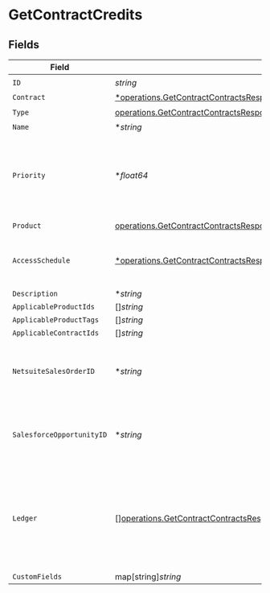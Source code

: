 # GetContractCredits


## Fields

| Field                                                                                                                                                                        | Type                                                                                                                                                                         | Required                                                                                                                                                                     | Description                                                                                                                                                                  |
| ---------------------------------------------------------------------------------------------------------------------------------------------------------------------------- | ---------------------------------------------------------------------------------------------------------------------------------------------------------------------------- | ---------------------------------------------------------------------------------------------------------------------------------------------------------------------------- | ---------------------------------------------------------------------------------------------------------------------------------------------------------------------------- |
| `ID`                                                                                                                                                                         | *string*                                                                                                                                                                     | :heavy_check_mark:                                                                                                                                                           | N/A                                                                                                                                                                          |
| `Contract`                                                                                                                                                                   | [*operations.GetContractContractsResponseContract](../../models/operations/getcontractcontractsresponsecontract.md)                                                          | :heavy_minus_sign:                                                                                                                                                           | N/A                                                                                                                                                                          |
| `Type`                                                                                                                                                                       | [operations.GetContractContractsResponse200ApplicationJSONResponseBodyType](../../models/operations/getcontractcontractsresponse200applicationjsonresponsebodytype.md)       | :heavy_check_mark:                                                                                                                                                           | N/A                                                                                                                                                                          |
| `Name`                                                                                                                                                                       | **string*                                                                                                                                                                    | :heavy_minus_sign:                                                                                                                                                           | N/A                                                                                                                                                                          |
| `Priority`                                                                                                                                                                   | **float64*                                                                                                                                                                   | :heavy_minus_sign:                                                                                                                                                           | If multiple credits or commits are applicable, the one with the lower priority will apply first.                                                                             |
| `Product`                                                                                                                                                                    | [operations.GetContractContractsResponse200ApplicationJSONResponseBodyProduct](../../models/operations/getcontractcontractsresponse200applicationjsonresponsebodyproduct.md) | :heavy_check_mark:                                                                                                                                                           | N/A                                                                                                                                                                          |
| `AccessSchedule`                                                                                                                                                             | [*operations.GetContractContractsResponseAccessSchedule](../../models/operations/getcontractcontractsresponseaccessschedule.md)                                              | :heavy_minus_sign:                                                                                                                                                           | The schedule that the customer will gain access to the credits.                                                                                                              |
| `Description`                                                                                                                                                                | **string*                                                                                                                                                                    | :heavy_minus_sign:                                                                                                                                                           | N/A                                                                                                                                                                          |
| `ApplicableProductIds`                                                                                                                                                       | []*string*                                                                                                                                                                   | :heavy_minus_sign:                                                                                                                                                           | N/A                                                                                                                                                                          |
| `ApplicableProductTags`                                                                                                                                                      | []*string*                                                                                                                                                                   | :heavy_minus_sign:                                                                                                                                                           | N/A                                                                                                                                                                          |
| `ApplicableContractIds`                                                                                                                                                      | []*string*                                                                                                                                                                   | :heavy_minus_sign:                                                                                                                                                           | N/A                                                                                                                                                                          |
| `NetsuiteSalesOrderID`                                                                                                                                                       | **string*                                                                                                                                                                    | :heavy_minus_sign:                                                                                                                                                           | This field's availability is dependent on your client's configuration.                                                                                                       |
| `SalesforceOpportunityID`                                                                                                                                                    | **string*                                                                                                                                                                    | :heavy_minus_sign:                                                                                                                                                           | This field's availability is dependent on your client's configuration.                                                                                                       |
| `Ledger`                                                                                                                                                                     | [][operations.GetContractContractsResponseLedger](../../models/operations/getcontractcontractsresponseledger.md)                                                             | :heavy_minus_sign:                                                                                                                                                           | A list of ordered events that impact the balance of a credit. For example, an invoice deduction or an expiration.                                                            |
| `CustomFields`                                                                                                                                                               | map[string]*string*                                                                                                                                                          | :heavy_minus_sign:                                                                                                                                                           | N/A                                                                                                                                                                          |